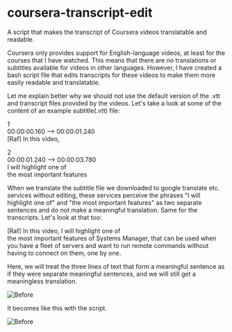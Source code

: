 # coursera-transcript-edit
A script that makes the transcript of Coursera videos translatable and readable.

Coursera only provides support for English-language videos, at least for the courses that I have watched. This means that there are no translations or subtitles available for videos in other languages. However, I have created a bash script file that edits transcripts for these videos to make them more easily readable and translatable. 

Let me explain better why we should not use the default version of the .vtt and transcript files provided by the videos. Let's take a look at some of the content of an example subtitle(.vtt) file:


1 <br/>
00:00:00.160 --> 00:00:01.240 <br/>
[Raf] In this video,

2 <br/>
00:00:01.240 --> 00:00:03.780 <br/>
I will highlight one of <br/>
the most important features


When we translate the subtitle file we downloaded to google translate etc. services without editing, these services perceive the phrases "I will highlight one of" and "the most important features" as two separate sentences and do not make a meaningful translation. Same for the transcripts. Let's look at that too:


[Raf] In this video, I will highlight one of <br/>
the most important features of Systems Manager, that can be used when you have a fleet of servers and want to run remote commands without having to connect
on them, one by one.


Here, we will treat the three lines of text that form a meaningful sentence as if they were separate meaningful sentences, and we will still get a meaningless translation.




![Before](https://ibb.co/m6b90nr "Before")

It becomes like this with the script.

![Before](https://ibb.co/brw8KB2 "Before")
